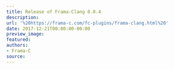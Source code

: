```yaml
---
title: Release of Frama-Clang 0.0.4
description:
url: '%20https://frama-c.com/fc-plugins/frama-clang.html%20'
date: 2017-12-21T00:00:00-00:00
preview_image:
featured:
authors:
- Frama-C
source:
---
```



